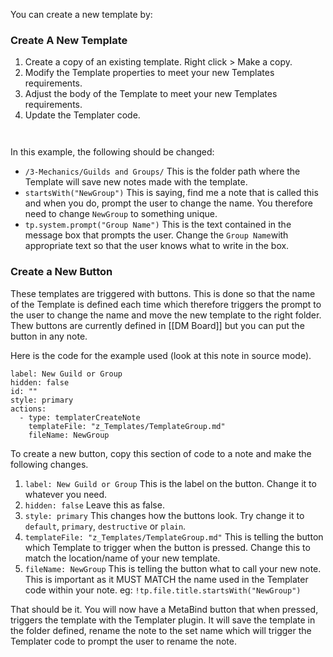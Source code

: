 You can create a new template by:

### Create A New Template
1. Create a copy of an existing template. Right click > Make a copy. 
2. Modify the Template properties to meet your new Templates requirements. 
3. Adjust the body of the Template to meet your new Templates requirements. 
4. Update the Templater code. 

```


```

In this example, the following should be changed:

- `/3-Mechanics/Guilds and Groups/` This is the folder path where the Template will save new notes made with the template. 
- `startsWith("NewGroup")` This is saying, find me a note that is called this and when you do, prompt the user to change the name. You therefore need to change `NewGroup` to something unique. 
- `tp.system.prompt("Group Name")` This is the text contained in the message box that prompts the user. Change the `Group Name`with appropriate text so that the user knows what to write in the box. 

### Create a New Button

These templates are triggered with buttons. This is done so that the name of the Template is defined each time which therefore triggers the prompt to the user to change the name and move the new template to the right folder. Thew buttons are currently defined in [[DM Board]] but you can put the button in any note. 

Here is the code for the example used (look at this note in source mode). 

```meta-bind-button
label: New Guild or Group
hidden: false
id: ""
style: primary
actions:
  - type: templaterCreateNote
    templateFile: "z_Templates/TemplateGroup.md"
    fileName: NewGroup
```

To create a new button, copy this section of code to a note and make the following changes. 

1. `label: New Guild or Group` This is the label on the button. Change it to whatever you need. 
2. `hidden: false` Leave this as false. 
3. `style: primary` This changes how the buttons look. Try change it to `default`, `primary`, `destructive` or `plain`. 
4. `templateFile: "z_Templates/TemplateGroup.md"` This is telling the button which Template to trigger when the button is pressed. Change this to match the location/name of your new template. 
5. `fileName: NewGroup` This is telling the button what to call your new note. This is important as it MUST MATCH the name used in the Templater code within your note. eg: `!tp.file.title.startsWith("NewGroup")`

That should be it. You will now have a MetaBind button that when pressed, triggers the template with the Templater plugin. It will save the template in the folder defined, rename the note to the set name which will trigger the Templater code to prompt the user to rename the note. 
